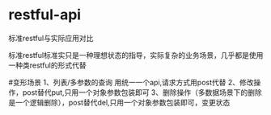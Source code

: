 # restful-api
标准restful与实际应用对比

标准restful标准实只是一种理想状态的指导，实际复杂的业务场景，几乎都是使用一种类restful的形式代替

#变形场景
1、列表/多参数的查询   用统一一个api,请求方式用post代替
2、修改操作，post替代put,只用一个对象参数包装即可
3、删除操作（多数据场景下的删除是一个逻辑删除），post替代del,只用一个对象参数包装即可，变更状态
